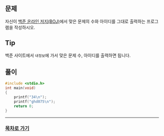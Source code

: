 ## 문제

자신이 [백준 온라인 저지(BOJ)](https://www.acmicpc.net)에서 맞은 문제의 수와 아이디를 그대로 출력하는 프로그램을 작성하시오.

## Tip

백준 사이트에서 `내정보`에 가서 맞은 문제 수, 아이디를 출력하면 됩니다.

## 풀이
```c
#include <stdio.h>
int main(void)
{
	printf("34\n");
	printf("ghd075\n");
	return 0;
}
```
---

### [목차로 가기](./../../../../)